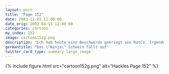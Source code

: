 ```yaml
---
layout: post
title: "Page 152"
date: 2003-12-03 12:00:00
date_orig: 2002-04-15 12:00:00
categories: cartoon
my_index: 152
image: cartoon152g.png
description: "Ich hab heute eine Beschwerde gekriegt von RatCo. Irgendwer hat versucht zugriff auf ihren server zu bekommen. Ich weiß das du es warst Uh Oh Wie konnten sie mich entdecken? Ich hacke wie ein Ninja - leise und ohne eine spur zu hinterlassen Laut ihren sicherheits logs, hast du versucht dich 80.000 mal in ihren ftp server einzuloggen mit wilkürlichen benutzernamen und passwörtern hacken is hart Preston Boss Dog"
germantitle: "Das \"Ninja\" Schwein fällt auf"
twitter_card_type: summary_large_image
---
```


{% include figure.html src="cartoon152g.png" alt="Hackles Page 152"  %}

